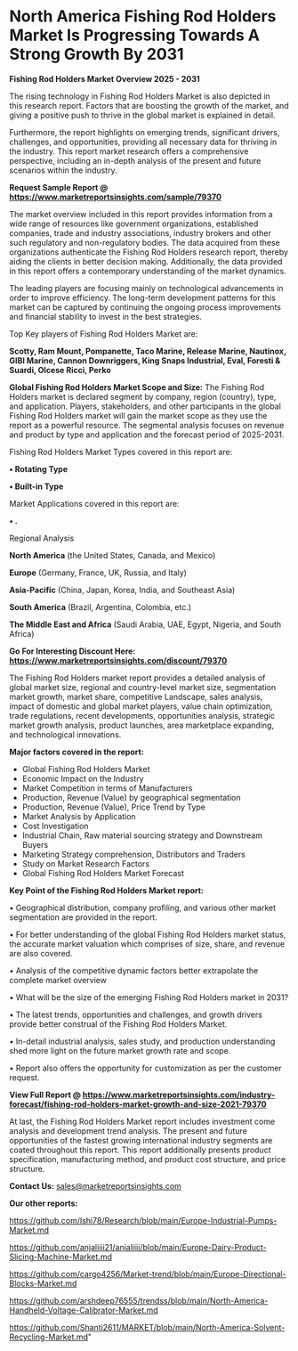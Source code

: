  # North America Fishing Rod Holders Market Is Progressing Towards A Strong Growth By 2031

<Strong> Fishing Rod Holders Market Overview 2025 - 2031</strong>

The rising technology in Fishing Rod Holders Market is also depicted in this research report. Factors that are boosting the growth of the market, and giving a positive push to thrive in the global market is explained in detail.

Furthermore, the report highlights on emerging trends, significant drivers, challenges, and opportunities, providing all necessary data for thriving in the industry. This report market research offers a comprehensive perspective, including an in-depth analysis of the present and future scenarios within the industry.

<strong>Request Sample Report @ <a href=https://www.marketreportsinsights.com/sample/79370>https://www.marketreportsinsights.com/sample/79370</a></strong>

The market overview included in this report provides information from a wide range of resources like government organizations, established companies, trade and industry associations, industry brokers and other such regulatory and non-regulatory bodies. The data acquired from these organizations authenticate the Fishing Rod Holders research report, thereby aiding the clients in better decision making. Additionally, the data provided in this report offers a contemporary understanding of the market dynamics.

The leading players are focusing mainly on technological advancements in order to improve efficiency. The long-term development patterns for this market can be captured by continuing the ongoing process improvements and financial stability to invest in the best strategies.

Top Key players of Fishing Rod Holders Market are:

<strong>Scotty, Ram Mount, Pompanette, Taco Marine, Release Marine, Nautinox, GIBI Marine, Cannon Downriggers, King Snaps Industrial, Eval, Foresti & Suardi, Olcese Ricci, Perko</strong>

<strong><b>Global Fishing Rod Holders Market Scope and Size:</b></strong>
The Fishing Rod Holders market is declared segment by company, region (country), type, and application. Players, stakeholders, and other participants in the global Fishing Rod Holders market will gain the market scope as they use the report as a powerful resource. The segmental analysis focuses on revenue and product by type and application and the forecast period of 2025-2031.

Fishing Rod Holders Market Types covered in this report are:

<strong>• Rotating Type

• Built-in Type</strong>

Market Applications covered in this report are:

<strong>• .</strong> 

Regional Analysis

<strong>North America</strong> (the United States, Canada, and Mexico)

<strong>Europe</strong> (Germany, France, UK, Russia, and Italy)

<strong>Asia-Pacific</strong> (China, Japan, Korea, India, and Southeast Asia)

<strong>South America</strong> (Brazil, Argentina, Colombia, etc.)

<strong>The Middle East and Africa</strong> (Saudi Arabia, UAE, Egypt, Nigeria, and South Africa)

<strong>Go For Interesting Discount Here: <a href=https://www.marketreportsinsights.com/discount/79370>https://www.marketreportsinsights.com/discount/79370</a></strong>

The Fishing Rod Holders market report provides a detailed analysis of global market size, regional and country-level market size, segmentation market growth, market share, competitive Landscape, sales analysis, impact of domestic and global market players, value chain optimization, trade regulations, recent developments, opportunities analysis, strategic market growth analysis, product launches, area marketplace expanding, and technological innovations.

<strong><b>Major factors covered in the report:</b></strong>
<ul>
  <li>Global Fishing Rod Holders Market </li>
  <li>Economic Impact on the Industry</li>
  <li>Market Competition in terms of Manufacturers</li>
  <li>Production, Revenue (Value) by geographical segmentation</li>
  <li>Production, Revenue (Value), Price Trend by Type</li>
  <li>Market Analysis by Application</li>
  <li>Cost Investigation</li>
  <li>Industrial Chain, Raw material sourcing strategy and Downstream Buyers</li>
  <li>Marketing Strategy comprehension, Distributors and Traders</li>
  <li>Study on Market Research Factors</li>
  <li>Global Fishing Rod Holders Market Forecast</li>
</ul>

<strong><b>Key Point of the Fishing Rod Holders Market report:</b></strong>

• Geographical distribution, company profiling, and various other market segmentation are provided in the report.

• For better understanding of the global Fishing Rod Holders market status, the accurate market valuation which comprises of size, share, and revenue are also covered.

• Analysis of the competitive dynamic factors better extrapolate the complete market overview

• What will be the size of the emerging Fishing Rod Holders market in 2031?

• The latest trends, opportunities and challenges, and growth drivers provide better construal of the Fishing Rod Holders Market.

• In-detail industrial analysis, sales study, and production understanding shed more light on the future market growth rate and scope.

• Report also offers the opportunity for customization as per the customer request.

<strong><b>View Full Report @ <a href=https://www.marketreportsinsights.com/industry-forecast/fishing-rod-holders-market-growth-and-size-2021-79370>https://www.marketreportsinsights.com/industry-forecast/fishing-rod-holders-market-growth-and-size-2021-79370</a></b></strong>


At last, the Fishing Rod Holders Market report includes investment come analysis and development trend analysis. The present and future opportunities of the fastest growing international industry segments are coated throughout this report. This report additionally presents product specification, manufacturing method, and product cost structure, and price structure.

<strong>Contact Us:</strong>
sales@marketreportsinsights.com

<strong>Our other reports:</strong>

<a href=https://github.com/Ishi78/Research/blob/main/Europe-Industrial-Pumps-Market.md>https://github.com/Ishi78/Research/blob/main/Europe-Industrial-Pumps-Market.md</a>

<a href=https://github.com/anjaliiii21/anjaliiii/blob/main/Europe-Dairy-Product-Slicing-Machine-Market.md>https://github.com/anjaliiii21/anjaliiii/blob/main/Europe-Dairy-Product-Slicing-Machine-Market.md</a>

<a href=https://github.com/cargo4256/Market-trend/blob/main/Europe-Directional-Blocks-Market.md>https://github.com/cargo4256/Market-trend/blob/main/Europe-Directional-Blocks-Market.md</a>

<a href=https://github.com/arshdeep76555/trendss/blob/main/North-America-Handheld-Voltage-Calibrator-Market.md>https://github.com/arshdeep76555/trendss/blob/main/North-America-Handheld-Voltage-Calibrator-Market.md</a>

<a href=https://github.com/Shanti2611/MARKET/blob/main/North-America-Solvent-Recycling-Market.md>https://github.com/Shanti2611/MARKET/blob/main/North-America-Solvent-Recycling-Market.md</a>"
